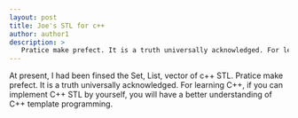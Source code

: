 ```yaml
---
layout: post
title: Joe's STL for c++
author: author1
description: >
   Pratice make prefect. It is a truth universally acknowledged. For learning C++, if you can implement C++ STL by yourself, you will have a better understanding of C++ template programming. 
---
```


   At present, I had been finsed the Set, List, vector of c++ STL.
   Pratice make prefect. It is a truth universally acknowledged. For learning C++, if you can implement C++ STL by yourself, you will have a better understanding of C++ template programming. 


